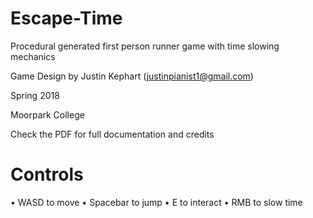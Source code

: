 # Escape-Time
Procedural generated first person runner game with time slowing mechanics

Game Design by Justin Kephart (justinpianist1@gmail.com)

Spring 2018

Moorpark College

Check the PDF for full documentation and credits

Controls
===============================================
•	WASD to move
•	Spacebar to jump 
•	E to interact
•	RMB to slow time

